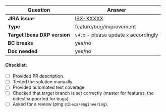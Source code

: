 | Question                                  | Answer
| ---------------------------------------- | ------------------
| **JIRA issue**                          | [IBX-XXXXX](https://issues.ibexa.co/browse/IBX-XXXXX)
| **Type**                                   | feature/bug/improvement
| **Target Ibexa DXP version** | `v4.x` - please update `x` accordingly
| **BC breaks**                          | yes/no
| **Doc needed**                       | yes/no

<!-- Replace this comment with Pull Request description -->

#### Checklist:
- [ ] Provided PR description.
- [ ] Tested the solution manually.
- [ ] Provided automated test coverage.
- [ ] Checked that target branch is set correctly (master for features, the oldest supported for bugs).
- [ ] Asked for a review (ping `@ibexa/engineering`).
